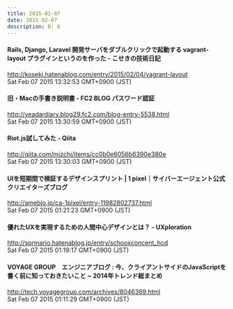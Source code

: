 ```yaml
---
title: 2015-02-07
date: 2015-02-07
description: B! 6
---
```


#### Rails, Django, Laravel 開発サーバをダブルクリックで起動する vagrant-layout プラグインというのを作った - こせきの技術日記
http://koseki.hatenablog.com/entry/2015/02/04/vagrant-layout<br>
Sat Feb 07 2015 13:32:53 GMT+0900 (JST)<br>


#### 旧・Macの手書き説明書 - FC2 BLOG パスワード認証
http://veadardiary.blog29.fc2.com/blog-entry-5538.html<br>
Sat Feb 07 2015 13:30:59 GMT+0900 (JST)<br>


#### Riot.js試してみた - Qiita
http://qiita.com/mizchi/items/cc0b0e6056b6390e380e<br>
Sat Feb 07 2015 13:30:03 GMT+0900 (JST)<br>


#### UIを短期間で検証するデザインスプリント | 1 pixel｜サイバーエージェント公式クリエイターズブログ
http://ameblo.jp/ca-1pixel/entry-11982802737.html<br>
Sat Feb 07 2015 01:21:23 GMT+0900 (JST)<br>


#### 優れたUXを実現するための人間中心デザインとは？ - UXploration
http://sprmario.hatenablog.jp/entry/schooxconcent_hcd<br>
Sat Feb 07 2015 01:19:17 GMT+0900 (JST)<br>


#### VOYAGE GROUP　エンジニアブログ : 今、クライアントサイドのJavaScriptを書く前に知っておきたいこと ~ 2014年トレンド総まとめ
http://tech.voyagegroup.com/archives/8046369.html<br>
Sat Feb 07 2015 01:11:29 GMT+0900 (JST)<br>



